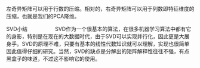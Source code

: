 左奇异矩阵可以用于行数的压缩。相对的，右奇异矩阵可以用于列数即特征维度的压缩，也就是我们的PCA降维。　　　　



SVD小结　
　　　　SVD作为一个很基本的算法，在很多机器学习算法中都有它的身影，特别是在现在的大数据时代，由于SVD可以实现并行化，因此更是大展身手。SVD的原理不难，只要有基本的线性代数知识就可以理解，实现也很简单因此值得仔细的研究。当然，SVD的缺点是分解出的矩阵解释性往往不强，有点黑盒子的味道，不过这不影响它的使用。

